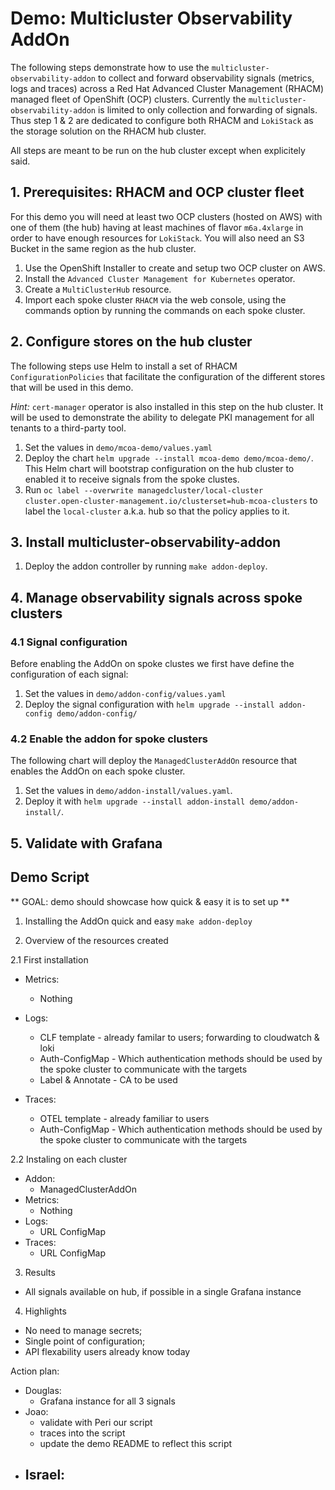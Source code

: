 # Demo: Multicluster Observability AddOn

The following steps demonstrate how to use the `multicluster-observability-addon` to collect and forward observability signals (metrics, logs and traces) across a Red Hat Advanced Cluster Management (RHACM) managed fleet of OpenShift (OCP) clusters. Currently the `multicluster-observability-addon` is limited to only collection and forwarding of signals. Thus step 1 & 2 are dedicated to configure both RHACM and `LokiStack` as the storage solution on the RHACM hub cluster.

All steps are meant to be run on the hub cluster except when explicitely said.

## 1. Prerequisites: RHACM and OCP cluster fleet

For this demo you will need at least two OCP clusters (hosted on AWS) with one of them (the hub) having at least machines of flavor `m6a.4xlarge` in order to have enough resources for `LokiStack`. You will also need an S3 Bucket in the same region as the hub cluster.
 
1. Use the OpenShift Installer to create and setup two OCP cluster on AWS.
1. Install the `Advanced Cluster Management for Kubernetes` operator.
1. Create a `MultiClusterHub` resource.
1. Import each spoke cluster `RHACM` via the web console, using the commands option by running the commands on each spoke cluster.

## 2. Configure stores on the hub cluster

The following steps use Helm to install a set of RHACM `ConfigurationPolicies` that facilitate the configuration of the different stores that will be used in this demo.

_Hint:_ `cert-manager` operator is also installed in this step on the hub cluster. It will be used to demonstrate the ability to delegate PKI management for all tenants to a third-party tool.

1. Set the values in `demo/mcoa-demo/values.yaml`
1. Deploy the chart `helm upgrade --install mcoa-demo demo/mcoa-demo/`. This Helm chart will bootstrap configuration on the hub cluster to enabled it to receive signals from the spoke clustes.
1. Run `oc label --overwrite managedcluster/local-cluster cluster.open-cluster-management.io/clusterset=hub-mcoa-clusters` to label the `local-cluster` a.k.a. hub so that the policy applies to it.

## 3. Install multicluster-observability-addon

1. Deploy the addon controller by running `make addon-deploy`.

## 4. Manage observability signals across spoke clusters

### 4.1 Signal configuration

Before enabling the AddOn on spoke clustes we first have define the configuration of each signal:

1. Set the values in `demo/addon-config/values.yaml`
1. Deploy the signal configuration with `helm upgrade --install addon-config demo/addon-config/`

### 4.2 Enable the addon for spoke clusters

The following chart will deploy the `ManagedClusterAddOn` resource that enables the AddOn on each spoke cluster.

1. Set the values in `demo/addon-install/values.yaml`.
1. Deploy it with `helm upgrade --install addon-install demo/addon-install/`. 

## 5. Validate with Grafana


## Demo Script 
** GOAL: demo should showcase how quick & easy it is to set up **

1. Installing the AddOn quick and easy `make addon-deploy`

2. Overview of the resources created

2.1 First installation
- Metrics:
  - Nothing

- Logs:
  - CLF template - already familar to users; forwarding to cloudwatch & loki
  - Auth-ConfigMap - Which authentication methods should be used by the spoke cluster to communicate with the targets
  - Label & Annotate - CA to be used

- Traces:
  - OTEL template - already familiar to users
  - Auth-ConfigMap - Which authentication methods should be used by the spoke cluster to communicate with the targets

2.2 Instaling on each cluster
- Addon:
  - ManagedClusterAddOn
- Metrics:
  - Nothing
- Logs:
  - URL ConfigMap
- Traces:
  - URL ConfigMap

3. Results

- All signals available on hub, if possible in a single Grafana instance

4. Highlights

- No need to manage secrets;
- Single point of configuration;
- API flexability users already know today


Action plan:
- Douglas:
  - Grafana instance for all 3 signals
- Joao:
  - validate with Peri our script
  - traces into the script
  - update the demo README to reflect this script
- Israel:
  - 

 